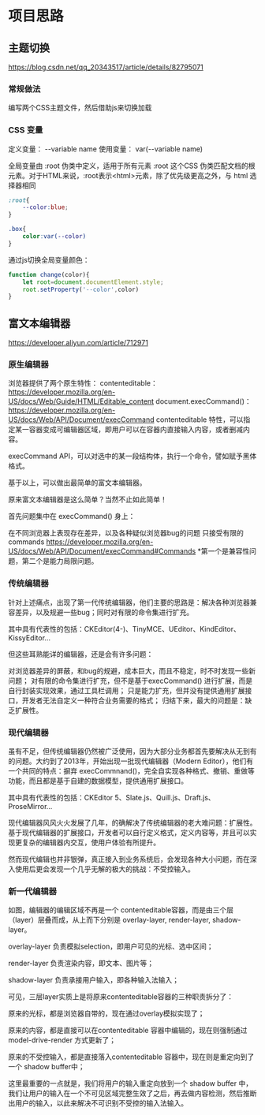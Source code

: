 # 项目思路

## 主题切换
https://blog.csdn.net/qq_20343517/article/details/82795071

### 常规做法
编写两个CSS主题文件，然后借助js来切换加载

### CSS 变量
定义变量： --variable name
使用变量： var(--variable name)

全局变量由 :root 伪类中定义，适用于所有元素
:root 这个CSS 伪类匹配文档的根元素。对于HTML来说，:root表示\<html>元素，除了优先级更高之外，与 html 选择器相同
```css
:root{
    --color:blue;
}

.box{
    color:var(--color)
}
```

通过js切换全局变量颜色：
```js
function change(color){
    let root=document.documentElement.style;
    root.setProperty('--color',color)
}
```



## 富文本编辑器

https://developer.aliyun.com/article/712971

### 原生编辑器

浏览器提供了两个原生特性：
contenteditable：
https://developer.mozilla.org/en-US/docs/Web/Guide/HTML/Editable_content
document.execCommand()：
https://developer.mozilla.org/en-US/docs/Web/API/Document/execCommand
contenteditable 特性，可以指定某一容器变成可编辑器区域，即用户可以在容器内直接输入内容，或者删减内容。

execCommand API，可以对选中的某一段结构体，执行一个命令，譬如赋予黑体格式。

基于以上，可以做出最简单的富文本编辑器。

原来富文本编辑器是这么简单？当然不止如此简单！

首先问题集中在 execCommand() 身上：

在不同浏览器上表现存在差异，以及各种疑似浏览器bug的问题
只接受有限的 commands
https://developer.mozilla.org/en-US/docs/Web/API/Document/execCommand#Commands
*第一个是兼容性问题，第二个是能力局限问题。

### 传统编辑器

针对上述痛点，出现了第一代传统编辑器，他们主要的思路是：解决各种浏览器兼容差异，以及规避一些bug；同时对有限的命令集进行扩充。

其中具有代表性的包括：CKEditor(4-)、TinyMCE、UEditor、KindEditor、KissyEditor...

但这些耳熟能详的编辑器，还是会有许多问题：

对浏览器差异的屏蔽，和bug的规避，成本巨大，而且不稳定，时不时发现一些新问题；
对有限的命令集进行扩充，但不是基于execCommand() 进行扩展，而是自行封装实现效果，通过工具栏调用；
只是能力扩充，但并没有提供通用扩展接口，开发者无法自定义一种符合业务需要的格式；
归结下来，最大的问题是：缺乏扩展性。

### 现代编辑器

虽有不足，但传统编辑器仍然被广泛使用，因为大部分业务都首先要解决从无到有的问题。大约到了2013年，开始出现一批现代编辑器（Modern Editor），他们有一个共同的特点：摒弃 execCommnand()，完全自实现各种格式、撤销、重做等功能，而且都是基于自建的数据模型，提供通用扩展接口。

其中具有代表性的包括：CKEditor 5、Slate.js、Quill.js、Draft.js、ProseMirror...

现代编辑器风风火火发展了几年，的确解决了传统编辑器的老大难问题：扩展性。基于现代编辑器的扩展接口，开发者可以自行定义格式，定义内容等，并且可以实现更复杂的编辑器内交互，使用户体验有所提升。

然而现代编辑也并非银弹，真正接入到业务系统后，会发现各种大小问题，而在深入使用后更会发现一个几乎无解的极大的挑战：不受控输入。

### 新一代编辑器

如图，编辑器的编辑区域不再是一个 contenteditable容器，而是由三个层（layer）层叠而成，从上而下分别是 overlay-layer, render-layer, shadow-layer。

overlay-layer 负责模拟selection，即用户可见的光标、选中区间；

render-layer 负责渲染内容，即文本、图片等；

shadow-layer 负责承接用户输入，即各种输入法输入；

可见，三层layer实质上是将原来contenteditable容器的三种职责拆分了：

原来的光标，都是浏览器自带的，现在通过overlay模拟实现了；

原来的内容，都是直接可以在contenteditable 容器中编辑的，现在则强制通过 model-drive-render 方式更新了；

原来的不受控输入，都是直接落入contenteditable 容器中，现在则是重定向到了一个 shadow buffer中；

这里最重要的一点就是，我们将用户的输入重定向放到一个 shadow buffer 中，我们让用户的输入在一个不可见区域完整生效了之后，再去做内容检测，然后推断出用户的输入，以此来解决不可识别不受控的输入法输入。

